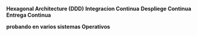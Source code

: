 **Hexagonal Architecture (DDD)**
**Integracion Continua**
**Despliege Continua**
**Entrega Continua**

**probando en varios sistemas Operativos**
